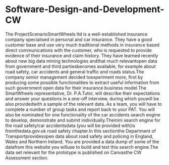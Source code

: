 # Software-Design-and-Development-CW
The ProjectScenarioSmartWheels ltd is a well-established insurance company specialised in personal and car insurance. They have a good customer base and use very much traditional methods in insurance based direct communications with the customer, who is requested to provide evidence of their insurance and claim history. They have learned recently about new big data mining technologies andthat much relevantopen data from government and third partiesbecomes available, for example about road safety, car accidents and general traffic and roads status.The company senior management decided toexperiment more, first by producing some possible functionalities to extract useful information from such government open data for their insurance business model.The SmartWheels representative, Dr. P.A.Tutor, will describe their expectations and answer your questions in a one-off interview, during which youwill be also providedwith a sample of the relevant data. As a team, you will have to complete a number of group tasks and report back to your PAT. You will also be nominated for one functionality of the car accidents search engine to develop, demonstrate and submit individually.Themini search engine for the road safety/car accidentsdata (you will be provided with)is fromthedata.gov.uk road safety chapter.In this sectionthe Department of Transportprovidesopen data about road safety and policing in England, Wales and Northern Ireland. You are provided a data dump of some of the datafrom this website you willuse to build and test this search engine.The data set relevant for the prototype is published on Canvasthe CW Assessment section.
